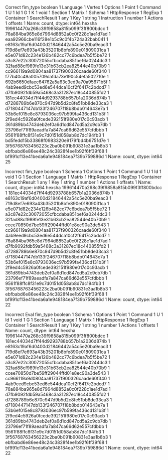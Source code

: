 Correct
fim_type
boolean         1
Language        1
Vertex          1
Options         1
Point           1
Command         1
U               1
Id              1
G               1
K               1
void            1
Section         1
Matrix          1
Schema          1
HttpResponse    1
RegExp          1
Container       1
SearchResult    1
any             1
Key             1
string          1
Instruction     1
number          1
Actions         1
offsets         1
Name: count, dtype: int64
hexsha
199614470a268c39f9858a815b099f3ff800bdcc    1
76a884ba965e8d7964d8852a0c0f228c1ae1d7ad    1
eaa92966cbe116f28e1b5c9c0f4b724a32bab041    1
e8163c19af6d0400d21846442a54c5e20ba9eac3    1
719d8ef7e693a43b35201b8bfe890e01809031ca    1
e5e071d82c234e126b482cc77c6bdea7b5f5be72    1
a3c87e22c30072055cfbcdaba851bef6a0244dc3    1
32fad88cf989fe13e31b63cb2ea82544e40b70b9    1
cc966119a9d0804aa81737f900326caade60f340    1
f77b40c49a005709dafda73e190c54efa502710e    1
692b6650dfaec64762a5a63c3ed9a70a95671b5f    1
4ab9eed9cbc53ed6e544dca10cf2f6417c2bdcd7    1
d7fb9092fdb59a5468c3a31287ec18c440855fd2    1
181ec44034d7ff44d9293788b657b1a2036d874b    1
d7288789b6e870c947d9b5d2c8fe51bb8de33ca3    1
d7180447147db133f246707f18b8bdb014643e7a    1
53b6ef015e8c8793036ec97b599fa436cd131b3f    1
2f9ed4c5926a0fcede392151f980e017c0c93acb    1
361d89bb4743deb2ef0a6d1cd847cd5a2c9cb7db    1
23796ef71f89aeadfa7a847ca66d62e557cfdbbb    1
9561f88ffc8f31e9c7d0151d058ab8d7dc194fb3    1
bd5fedd15b33868f0983320e9179fbd4b6751d7e    1
3f56768763456223c2ba0b091b90831e3aa1b8b3    1
ebfbabd6e86ee48c24c3828f4ee1b92f6ff39f68    1
bf991cf13e41beda6a1e948184ea7f39b759886d    1
Name: count, dtype: int64
25

Incorrect
fim_type
boolean         1
Schema          1
Options         1
Point           1
Command         1
U               1
Id              1
void            1
G               1
Section         1
Language        1
Matrix          1
HttpResponse    1
RegExp          1
Container       1
SearchResult    1
any             1
Key             1
string          1
number          1
Actions         1
offsets         1
Name: count, dtype: int64
hexsha
199614470a268c39f9858a815b099f3ff800bdcc    1
181ec44034d7ff44d9293788b657b1a2036d874b    1
e8163c19af6d0400d21846442a54c5e20ba9eac3    1
719d8ef7e693a43b35201b8bfe890e01809031ca    1
e5e071d82c234e126b482cc77c6bdea7b5f5be72    1
a3c87e22c30072055cfbcdaba851bef6a0244dc3    1
32fad88cf989fe13e31b63cb2ea82544e40b70b9    1
ccee70850d7be59ff29044ffd01e8ec90a3de543    1
cc966119a9d0804aa81737f900326caade60f340    1
4ab9eed9cbc53ed6e544dca10cf2f6417c2bdcd7    1
76a884ba965e8d7964d8852a0c0f228c1ae1d7ad    1
d7fb9092fdb59a5468c3a31287ec18c440855fd2    1
d7288789b6e870c947d9b5d2c8fe51bb8de33ca3    1
d7180447147db133f246707f18b8bdb014643e7a    1
53b6ef015e8c8793036ec97b599fa436cd131b3f    1
2f9ed4c5926a0fcede392151f980e017c0c93acb    1
361d89bb4743deb2ef0a6d1cd847cd5a2c9cb7db    1
23796ef71f89aeadfa7a847ca66d62e557cfdbbb    1
9561f88ffc8f31e9c7d0151d058ab8d7dc194fb3    1
3f56768763456223c2ba0b091b90831e3aa1b8b3    1
ebfbabd6e86ee48c24c3828f4ee1b92f6ff39f68    1
bf991cf13e41beda6a1e948184ea7f39b759886d    1
Name: count, dtype: int64
22

Incorrect Eval
fim_type
boolean         1
Schema          1
Options         1
Point           1
Command         1
U               1
Id              1
void            1
G               1
Section         1
Language        1
Matrix          1
HttpResponse    1
RegExp          1
Container       1
SearchResult    1
any             1
Key             1
string          1
number          1
Actions         1
offsets         1
Name: count, dtype: int64
hexsha
199614470a268c39f9858a815b099f3ff800bdcc    1
181ec44034d7ff44d9293788b657b1a2036d874b    1
e8163c19af6d0400d21846442a54c5e20ba9eac3    1
719d8ef7e693a43b35201b8bfe890e01809031ca    1
e5e071d82c234e126b482cc77c6bdea7b5f5be72    1
a3c87e22c30072055cfbcdaba851bef6a0244dc3    1
32fad88cf989fe13e31b63cb2ea82544e40b70b9    1
ccee70850d7be59ff29044ffd01e8ec90a3de543    1
cc966119a9d0804aa81737f900326caade60f340    1
4ab9eed9cbc53ed6e544dca10cf2f6417c2bdcd7    1
76a884ba965e8d7964d8852a0c0f228c1ae1d7ad    1
d7fb9092fdb59a5468c3a31287ec18c440855fd2    1
d7288789b6e870c947d9b5d2c8fe51bb8de33ca3    1
d7180447147db133f246707f18b8bdb014643e7a    1
53b6ef015e8c8793036ec97b599fa436cd131b3f    1
2f9ed4c5926a0fcede392151f980e017c0c93acb    1
361d89bb4743deb2ef0a6d1cd847cd5a2c9cb7db    1
23796ef71f89aeadfa7a847ca66d62e557cfdbbb    1
9561f88ffc8f31e9c7d0151d058ab8d7dc194fb3    1
3f56768763456223c2ba0b091b90831e3aa1b8b3    1
ebfbabd6e86ee48c24c3828f4ee1b92f6ff39f68    1
bf991cf13e41beda6a1e948184ea7f39b759886d    1
Name: count, dtype: int64
22
